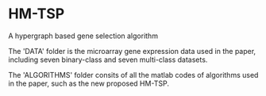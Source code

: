 # HM-TSP
A hypergraph based gene selection algorithm 

The 'DATA' folder is the microarray gene expression data used in the paper, including seven binary-class and seven multi-class datasets.

The 'ALGORITHMS' folder consits of all the matlab codes of algorithms used in the paper, such as the new proposed HM-TSP. 

